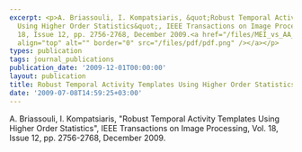 ```yaml
---
excerpt: <p>A. Briassouli, I. Kompatsiaris, &quot;Robust Temporal Activity Templates
  Using Higher Order Statistics&quot;, IEEE Transactions on Image Processing, Vol.
  18, Issue 12, pp. 2756-2768, December 2009.<a href="/files/MEI_vs_AA_final_onecol.pdf"><img
  align="top" alt="" border="0" src="/files/pdf/pdf.png" /></a></p>
types: publication
tags: journal_publications
publication_date: '2009-12-01T00:00:00'
layout: publication
title: Robust Temporal Activity Templates Using Higher Order Statistics
date: '2009-07-08T14:59:25+03:00'
---
```

<p>A. Briassouli, I. Kompatsiaris, &quot;Robust Temporal Activity Templates Using Higher Order Statistics&quot;, IEEE Transactions on Image Processing, Vol. 18, Issue 12, pp. 2756-2768, December 2009.<a href="/files/MEI_vs_AA_final_onecol.pdf"><img align="top" alt="" border="0" src="/files/pdf/pdf.png" /></a></p>
